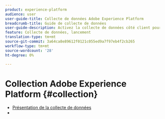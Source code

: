 ```yaml
---
product: experience-platform
audience: user
user-guide-title: Collecte de données Adobe Experience Platform
breadcrumb-title: Guide de collecte de données
user-guide-description: Activez la collecte de données côté client pour Adobe Experience Platform Edge Network.
feature: Collecte de données, lancement
translation-type: tm+mt
source-git-commit: 3a64ca8e89612f0121c055ed9a7f97eb4f2cb265
workflow-type: tm+mt
source-wordcount: '28'
ht-degree: 0%

---
```



# Collection Adobe Experience Platform {#collection}

- [Présentation de la collecte de données](home.md)
- 
